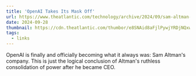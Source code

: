 ```yaml
---
title: 'OpenAI Takes Its Mask Off'
url: https://www.theatlantic.com/technology/archive/2024/09/sam-altman-openai-for-profit/680031/
date: 2024-09-28
thumbnail: https://cdn.theatlantic.com/thumbor/e8SNAid8aFjlPywjYRDjNQxwEUg=/0x450:5590x3361/1200x625/media/img/mt/2024/09/GettyImages_1778705445/original.jpg
tags:
  - links
---
```


OpenAI is finally and officially becoming what it always was: Sam Altman's company. This is just the logical conclusion of Altman's ruthless consolidation of power after he became CEO.
